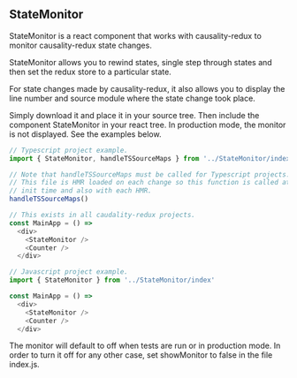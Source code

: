 ## StateMonitor

StateMonitor is a react component that works with causality-redux to monitor causality-redux state changes.

StateMonitor allows you to rewind states, single step through states and then set the redux store to a particular state.

For state changes made by causality-redux, it also allows you to display the line number and source module where the state change took place.

Simply download it and place it in your source tree. Then include the component StateMonitor in your react tree. In production mode, the monitor is not displayed. See the examples below.
```javascript
// Typescript project example.
import { StateMonitor, handleTSSourceMaps } from '../StateMonitor/index'

// Note that handleTSSourceMaps must be called for Typescript projects.
// This file is HMR loaded on each change so this function is called at
// init time and also with each HMR.
handleTSSourceMaps()

// This exists in all caudality-redux projects.
const MainApp = () =>
  <div>
    <StateMonitor />
    <Counter />
  </div>

```

```javascript
// Javascript project example.
import { StateMonitor } from '../StateMonitor/index'

const MainApp = () =>
  <div>
    <StateMonitor />
    <Counter />
  </div>

```

The monitor will default to off when tests are run or in production mode. In order to turn it off for any other case, set showMonitor to false in the file index.js.